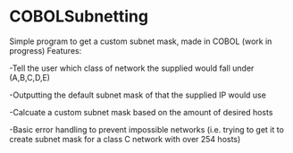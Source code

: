 # COBOLSubnetting
Simple program to get a custom subnet mask, made in COBOL (work in progress)
Features:

-Tell the user which class of network the supplied would fall under (A,B,C,D,E)

-Outputting the default subnet mask of that the supplied IP would use

-Calcuate a custom subnet mask based on the amount of desired hosts

-Basic error handling to prevent impossible networks (i.e. trying to get it to create subnet mask for a class C network with over 254 hosts) 

